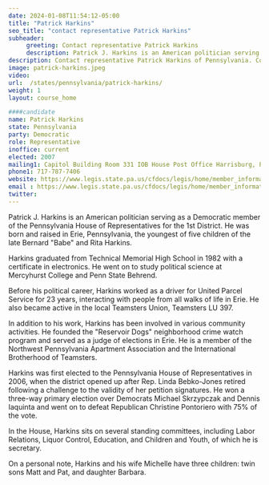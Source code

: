 ```yaml
---
date: 2024-01-08T11:54:12-05:00
title: "Patrick Harkins"
seo_title: "contact representative Patrick Harkins"
subheader:
     greeting: Contact representative Patrick Harkins
     description: Patrick J. Harkins is an American politician serving as a Democratic member of the Pennsylvania House of Representatives for the 1st District. He was born and raised in Erie, Pennsylvania, the youngest of five children of the late Bernard "Babe" and Rita Harkins.
description: Contact representative Patrick Harkins of Pennsylvania. Contact information for Patrick Harkins includes email address, phone number, and mailing address.
image: patrick-harkins.jpeg
video:
url:  /states/pennsylvania/patrick-harkins/
weight: 1
layout: course_home

####candidate
name: Patrick Harkins
state: Pennsylvania
party: Democratic
role: Representative
inoffice: current
elected: 2007
mailing1: Capitol Building Room 331 IOB House Post Office Harrisburg, PA 17120
phone1: 717-787-7406
website: https://www.legis.state.pa.us/cfdocs/legis/home/member_information/House_bio.cfm?id=1081/
email : https://www.legis.state.pa.us/cfdocs/legis/home/member_information/House_bio.cfm?id=1081/
twitter:
---
```


Patrick J. Harkins is an American politician serving as a Democratic member of the Pennsylvania House of Representatives for the 1st District. He was born and raised in Erie, Pennsylvania, the youngest of five children of the late Bernard "Babe" and Rita Harkins.

Harkins graduated from Technical Memorial High School in 1982 with a certificate in electronics. He went on to study political science at Mercyhurst College and Penn State Behrend.

Before his political career, Harkins worked as a driver for United Parcel Service for 23 years, interacting with people from all walks of life in Erie. He also became active in the local Teamsters Union, Teamsters LU 397.

In addition to his work, Harkins has been involved in various community activities. He founded the "Reservoir Dogs" neighborhood crime watch program and served as a judge of elections in Erie. He is a member of the Northwest Pennsylvania Apartment Association and the International Brotherhood of Teamsters.

Harkins was first elected to the Pennsylvania House of Representatives in 2006, when the district opened up after Rep. Linda Bebko-Jones retired following a challenge to the validity of her petition signatures. He won a three-way primary election over Democrats Michael Skrzypczak and Dennis Iaquinta and went on to defeat Republican Christine Pontoriero with 75% of the vote.

In the House, Harkins sits on several standing committees, including Labor Relations, Liquor Control, Education, and Children and Youth, of which he is secretary.

On a personal note, Harkins and his wife Michelle have three children: twin sons Matt and Pat, and daughter Barbara.
